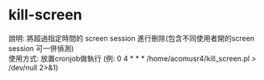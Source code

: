 # kill-screen

說明: 將超過指定時間的 screen session 進行刪除(包含不同使用者開的screen session 可一併偵測) <br>
使用方式: 放置cronjob做執行 (例: 0 4 * * * /home/acomusr4/kill_screen.pl > /dev/null 2>&1)

